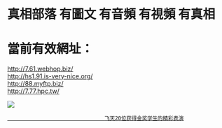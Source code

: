# 真相部落 有圖文 有音頻 有視頻 有真相<br>
# 當前有效網址：<br>
http://7.61.webhop.biz/<br>
http://hs1.91.is-very-nice.org/<br>
http://88.myftp.biz/<br>
http://7.77.hpc.tw/<br>

<a href="http://7.77.hpc.tw/zx/" target="_blank"><img src="http://7.77.hpc.tw/pic/2016/11/p7829911a215010452.jpg">

                                   飞天20位获得金奖学生的精彩表演
</a>
